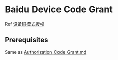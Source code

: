 # Baidu Device Code Grant

Ref [设备码模式授权](https://pan.baidu.com/union/doc/fl1x114ti)

## Prerequisites

Same as [Authorization_Code_Grant.md](./Authorization_Code_Grant.md)
